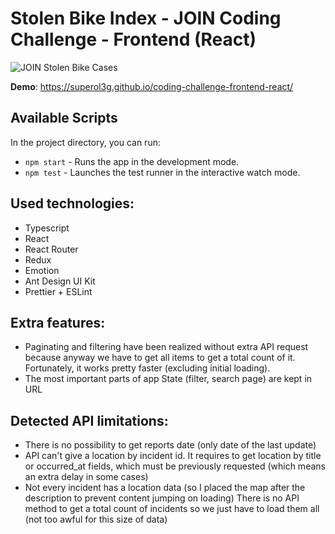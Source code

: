 # Stolen Bike Index - JOIN Coding Challenge - Frontend (React)

![JOIN Stolen Bike Cases](https://github.com/join-com/coding-challenge-frontend-react/raw/master/illustration.png)

**Demo**: https://superol3g.github.io/coding-challenge-frontend-react/

## Available Scripts

In the project directory, you can run:

- `npm start` - Runs the app in the development mode.
- `npm test` - Launches the test runner in the interactive watch mode.<br>

## Used technologies:

- Typescript
- React
- React Router
- Redux
- Emotion
- Ant Design UI Kit
- Prettier + ESLint

## Extra features:

- Paginating and filtering have been realized without extra API request because anyway we have to get all items to get a total count of it. Fortunately, it works pretty faster (excluding initial loading).
- The most important parts of app State (filter, search page) are kept in URL

## Detected API limitations:

- There is no possibility to get reports date (only date of the last update)
- API can't give a location by incident id. It requires to get location by title or occurred_at fields, which must be previously requested (which means an extra delay in some cases)
- Not every incident has a location data (so I placed the map after the description to prevent content jumping on loading)
There is no API method to get a total count of incidents so we just have to load them all (not too awful for this size of data)
